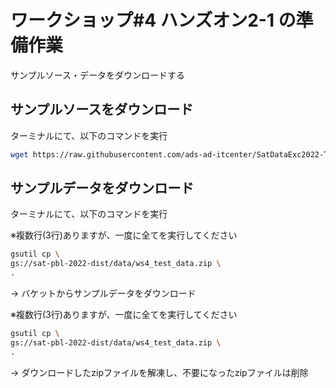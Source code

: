 # ワークショップ#4 ハンズオン2-1 の準備作業

サンプルソース・データをダウンロードする

## サンプルソースをダウンロード

ターミナルにて、以下のコマンドを実行

```sh
wget https://raw.githubusercontent.com/ads-ad-itcenter/SatDataExc2022-TechHandouts/main/assets/use_vertex_ai_endpoint_sample.ipynb
```

## サンプルデータをダウンロード

ターミナルにて、以下のコマンドを実行

※複数行(3行)ありますが、一度に全てを実行してください
```sh
gsutil cp \
gs://sat-pbl-2022-dist/data/ws4_test_data.zip \
.
```
→ バケットからサンプルデータをダウンロード

※複数行(3行)ありますが、一度に全てを実行してください
```sh
gsutil cp \
gs://sat-pbl-2022-dist/data/ws4_test_data.zip \
.
```
→ ダウンロードしたzipファイルを解凍し、不要になったzipファイルは削除
